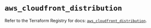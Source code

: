 # `aws_cloudfront_distribution`

Refer to the Terraform Registry for docs: [`aws_cloudfront_distribution`](https://registry.terraform.io/providers/hashicorp/aws/5.68.0/docs/resources/cloudfront_distribution).
